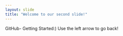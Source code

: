 ```yaml
---
layout: slide
title: "Welcome to our second slide!"
---
```

GitHub- Getting Started:)
Use the left arrow to go back!
